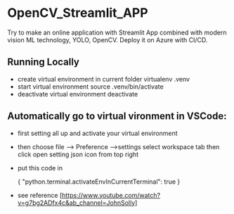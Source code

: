 # OpenCV_Streamlit_APP
Try to make an online application with Streamlit App combined with modern vision ML technology, YOLO, OpenCV. Deploy it on Azure with CI/CD. 


## Running Locally  
- create virtual environment in current folder
    virtualenv .venv
- start virtual environment 
    source .venv/bin/activate
- deactivate virtual environment
    deactivate

## Automatically go to virtual vironment in VSCode:
- first setting all up and activate your virtual environment
- then choose file --> Preference -->settings  select workspace tab then click open setting json icon from top right
- put this code in


    {
        "python.terminal.activateEnvInCurrentTerminal": true
    }


- see reference [https://www.youtube.com/watch?v=g7bg2ADfx4c&ab_channel=JohnSolly]

